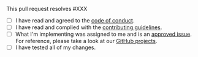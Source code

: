 This pull request resolves #XXX

 - [ ] I have read and agreed to the [code of conduct](https://github.com/kalsima/kalsima/blob/dev/.github/CODE_OF_CONDUCT.md).
 - [ ] I have read and complied with the [contributing guidelines](https://github.com/kalsima/kalsima/blob/dev/.github/CONTRIBUTING.md).
 - [ ] What I'm implementing was assigned to me and is an [approved issue](https://github.com/kalsima/kalsima/issues?q=is%3Aopen+is%3Aissue+label%3Aapproved). For reference, please take a look at our [GitHub projects](https://github.com/kalsima/kalsima/projects).
 - [ ] I have tested all of my changes.

